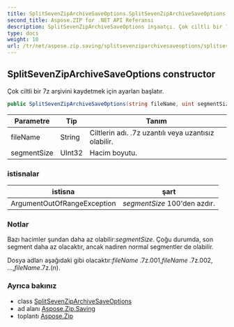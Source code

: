 ```yaml
---
title: SplitSevenZipArchiveSaveOptions.SplitSevenZipArchiveSaveOptions
second_title: Aspose.ZIP for .NET API Referansı
description: SplitSevenZipArchiveSaveOptions inşaatçı. Çok ciltli bir 7z arşivini kaydetmek için ayarları başlatır.
type: docs
weight: 10
url: /tr/net/aspose.zip.saving/splitsevenziparchivesaveoptions/splitsevenziparchivesaveoptions/
---
```

## SplitSevenZipArchiveSaveOptions constructor

Çok ciltli bir 7z arşivini kaydetmek için ayarları başlatır.

```csharp
public SplitSevenZipArchiveSaveOptions(string fileName, uint segmentSize)
```

| Parametre | Tip | Tanım |
| --- | --- | --- |
| fileName | String | Ciltlerin adı. .7z uzantılı veya uzantısız olabilir. |
| segmentSize | UInt32 | Hacim boyutu. |

### istisnalar

| istisna | şart |
| --- | --- |
| ArgumentOutOfRangeException | *segmentSize* 100'den azdır. |

### Notlar

Bazı hacimler şundan daha az olabilir:*segmentSize*. Çoğu durumda, son segment daha az olacaktır, ancak nadiren normal segmentler de olabilir.

Dosya adları aşağıdaki gibi olacaktır:*fileName* .7z.001,*fileName* .7z.002, ...,*fileName*.7z.(n).

### Ayrıca bakınız

* class [SplitSevenZipArchiveSaveOptions](../)
* ad alanı [Aspose.Zip.Saving](../../splitsevenziparchivesaveoptions/)
* toplantı [Aspose.Zip](../../../)


